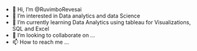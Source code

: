 - 👋 Hi, I’m @RuvimboRevesai
- 👀 I’m interested in Data analytics and data Science 
- 🌱 I’m currently learning Data Analytics using tableau for Visualizations, SQL and Excel
- 💞️ I’m looking to collaborate on ...
- 📫 How to reach me ...

<!---
RuvimboRevesai/RuvimboRevesai is a ✨ special ✨ repository because its `README.md` (this file) appears on your GitHub profile.
You can click the Preview link to take a look at your changes.
--->
